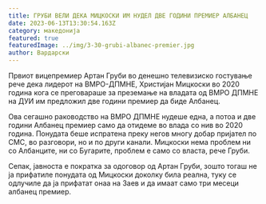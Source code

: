 ```yaml
---
title: ГРУБИ ВЕЛИ ДЕКА МИЦКОСКИ ИМ НУДЕЛ ДВЕ ГОДИНИ ПРЕМИЕР АЛБАНЕЦ
date: 2023-06-13T13:30:54.163Z
category: македонија
featured: true
featuredImage: ../img/3-30-grubi-albanec-premier.jpg
author: Вардарски
---
```

<!--StartFragment-->

Првиот вицепремиер Артан Груби во денешно телевизиско гостување рече дека лидерот на ВМРО-ДПМНЕ, Христијан Мицкоски во 2020 година кога се преговараше за преземање на владата од ВМРО ДПМНЕ на ДУИ им предложил две години премиер да биде Албанец.

Ова сегашно раководство на ВМРО ДПМНЕ нудеше една, а потоа и две години Албанец премиер само да отидеме во влада со нив во 2020 година. Понудата беше испратена преку негов многу добар пријател по СМС, во разговори, но и по други канали. Мицкоски нема проблем ни со Албанците, ни со Бугарите, проблем е само со власта, рече Груби.

Сепак, јавноста е пократка за одоговор од Артан Груби, зошто тогаш не ја прифатиле понудата од Мицкоски доколку била реална, туку се одлучиле да ја прифатат онаа на Заев и да имаат само три месеци албанец премиер.

<!--EndFragment-->